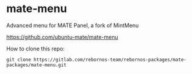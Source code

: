 # mate-menu

Advanced menu for MATE Panel, a fork of MintMenu

https://github.com/ubuntu-mate/mate-menu

How to clone this repo:

```
git clone https://gitlab.com/rebornos-team/rebornos-packages/mate-packages/mate-menu.git
```

